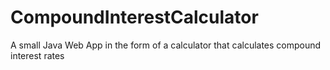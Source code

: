 # CompoundInterestCalculator
 A small Java Web App in the form of a calculator that calculates compound interest rates
